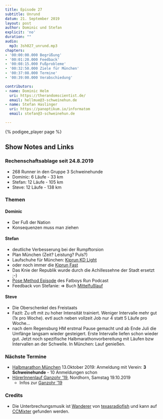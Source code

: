 ```yaml
---
title: Episode 27
subtitle: Unrund
datum: 21. September 2019
layout: post
author: Dominic und Stefan
explicit: 'no'
duration: ""
audio:
  mp3: 3sh027_unrund.mp3
chapters:
- '00:00:00.000 Begrüßung'
- '00:01:20.000 Feedback'
- '00:08:15.000 Fußprobleme'
- '00:32:50.000 Ziele für München'
- '00:37:08.000 Termine'
- '00:39:00.000 Verabschiedung'

contributors:
- name: Dominic Helm
  uri: https://therandomscientist.de/
  email: hellmue@3-schweinehun.de
- name: Stefan Haslinger
  uri: https://panoptikum.io/informatom
  email: stefan@3-schweinehun.de

---
```


{% podigee_player page %}

## Show Notes and Links

### Rechenschaftsablage seit 24.8.2019

* 268 Runner in den Gruppe 3 Schweinehunde
* Dominic: 6 Läufe -  33 km
* Stefan: 12 Läufe - 105 km
* Steve: 12 Läufe - 138 km


### Themen

#### Dominic

* Der Fuß der Nation
* Konsequenzen muss man ziehen

#### Stefan

* deutliche Verbesserung bei der Rumpftorsion
* Plan München (Zeit? Leistung? Puls?)
* Laufschuhe für München:
  [Kiprun KD Light](https://www.decathlon.at/laufschuhe-kiprun-kd-light-id_8519141.html)
* oder noch immer die
  [Kiprun Fast](https://www.decathlon.at/laufschuhe-kiprun-fast-herren-id_8505365.html)
* Das Knie der Republik wurde durch die Achillessehne der Stadt ersetzt ;-)
* [Pose Method Episode](http://fatboysrun.de/fatboysrun-episode-103-ueberzeugt-pose-method-mit-wieland-heiser/)
  des Fatboys Run Podcast
* Feedback von Stefanie: =>
  Buch [Mittelfußlauf](https://www.amazon.de/Mittelfu%C3%9Flauf-Biomechanische-Grundlagen-praktische-effektivsten/dp/3767911140)


#### Steve

* Die Oberschenkel des Freistaats
* Fazit: Zu oft mit zu hoher Intensität trainiert. Weniger Intervalle mehr gut
  (1x pro Woche). evtl auch neben vollzeit Job nur 4 statt 5 Läufe pro Woche...
* nach dem Regensburg HM erstmal Pause gemacht und ab Ende Juli die Umfänge
  langsam wieder gesteigert. Erste Intervalle liefen schon wieder gut. Jetzt
  noch spezifische Halbmarathonvorbereitung mit Läufen bzw Intervallen an der
  Schwelle. In München: Lauf genießen.


### Nächste Termine

* [Halbmarathon München](https://www.abavent.de/anmeldeservice/334/1444/3883/?de)
  13.Oktober 2019: Anmeldung mit Verein: **3 Schweinehunde** - 10 Anmeldungen schon
* [HörerInnenlauf Ganzohr '19](https://www.strava.com/clubs/313076/group_events/582086),
  Nordhorn, Samstag 19.10.2019
  * Infos zur
    [Ganzohr '19](https://wissenschaftspodcasts.de/blog/wisspod/ganzohr2019-infos-und-anmeldung/)


### Credits

* Die Unterbrechungsmusik ist
  [Wanderer](http://ccmixter.org/files/texasradiofish/60097) von
  [texasradiofish](http://ccmixter.org/people/texasradiofish) und kann auf
  [CCMixter](http://ccmixter.org/) gefunden werden.